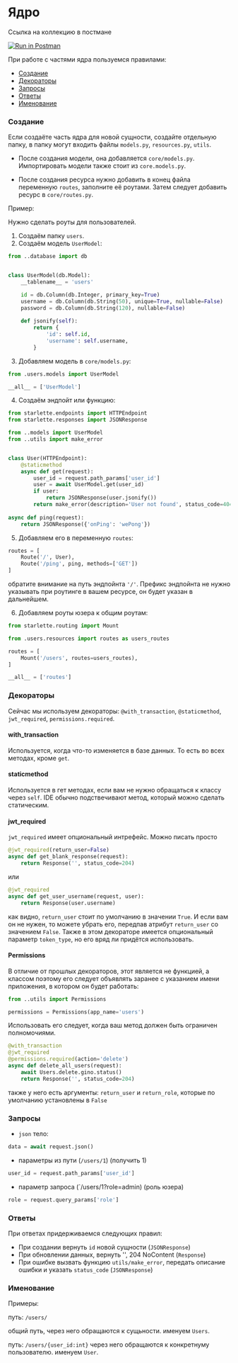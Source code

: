 # Ядро

Ссылка на коллекцию в постмане

[![Run in Postman](https://run.pstmn.io/button.svg)](https://app.getpostman.com/run-collection/a38ca121a9a3f91c5675)

При работе с частями ядра пользуемся правилами:

- [Создание](#Create)
- [Декораторы](#Wrappers)
- [Запросы](#Requests)
- [Ответы](#Responses)
- [Именование](#Naming)

### <a name="Create"></a> Создание

Если создаёте часть ядра для новой сущности, создайте отдельную папку, 
в папку могут входить файлы `models.py`, `resources.py`, `utils`. 

- После создания модели, она добавляется `core/models.py`.
Импортировать модели также стоит из `core.models.py`. 

- После создания ресурса нужно добавить в конец файла переменную `routes`, 
заполните её роутами. Затем следует добавить ресурс в `core/routes.py`.

Пример:

Нужно сделать роуты для пользователей.

1. Создаём папку `users`.
2. Создаём модель `UserModel`:

```python
from ..database import db


class UserModel(db.Model):
    __tablename__ = 'users'

    id = db.Column(db.Integer, primary_key=True)
    username = db.Column(db.String(50), unique=True, nullable=False)
    password = db.Column(db.String(120), nullable=False)
    
    def jsonify(self):
        return {
            'id': self.id,
            'username': self.username,
        }
```

3. Добавляем модель в `core/models.py`:

```python
from .users.models import UserModel

__all__ = ['UserModel']

```

4. Создаём эндпойт или функцию:

```python
from starlette.endpoints import HTTPEndpoint
from starlette.responses import JSONResponse

from ..models import UserModel
from ..utils import make_error


class User(HTTPEndpoint):
    @staticmethod
    async def get(request):
        user_id = request.path_params['user_id']
        user = await UserModel.get(user_id)
        if user:
            return JSONResponse(user.jsonify())
        return make_error(description='User not found', status_code=404)
            
async def ping(request):
    return JSONResponse({'onPing': 'wePong'})
```


5. Добавляем его в переменную `routes`:

```python
routes = [
    Route('/', User),
    Route('/ping', ping, methods=['GET'])
]
```

обратите внимание на путь эндпойнта `'/'`. Префикс эндпойнта не нужно указывать
при роутинге в вашем ресурсе, он будет указан в дальнейшем.

6. Добавляем роуты юзера к общим роутам:

```python
from starlette.routing import Mount

from .users.resources import routes as users_routes

routes = [
    Mount('/users', routes=users_routes),
]

__all__ = ['routes']
```

### <a name="Wrappers"></a> Декораторы

Сейчас мы используем декораторы: `@with_transaction`, `@staticmethod`, 
`jwt_required`, `permissions.required`.

#### with_transaction

Используется, когда что-то изменяется в базе данных. То есть во всех 
методах, кроме `get`. 

#### staticmethod

Используется в гет методах, если вам не нужно обращаться к классу через 
`self`. IDE обычно подствечивают метод, который можно сделать статическим. 

#### jwt_required

`jwt_required` имеет опциональный интрефейс. Можно писать просто 

```python
@jwt_required(return_user=False)
async def get_blank_response(request):
    return Response('', status_code=204)
```

или

```python
@jwt_required
async def get_user_username(request, user):
    return Response(user.username)
```

как видно, `return_user` стоит по умолчанию в значении `True`. И если вам
он не нужен, то можете убрать его, передпав атрибут `return_user` со
значением `False`. Также в этом декораторе имеется опциональный параметр 
`token_type`, но его вряд ли придётся использовать.

#### Permissions

В отличие от прошлых декораторов, этот является не функцией, а классом
поэтому его следует объявлять заранее с указанием имени приложения,
в котором он будет работать:

```python
from ..utils import Permissions

permissions = Permissions(app_name='users')
```

Использовать его следует, когда ваш метод должен быть ограничен полномочиями.
```python
@with_transaction
@jwt_required
@permissions.required(action='delete')
async def delete_all_users(request):
    await Users.delete.gino.status()
    return Response('', status_code=204)

```

также у него есть аргументы: `return_user` и `return_role`, которые по 
умолчанию установлены в `False`


### <a name="Requests"></a> Запросы

- `json` тело:
```python
data = await request.json()
```

- параметры из пути (`/users/1`) (получить 1)
```python
user_id = request.path_params['user_id']
```

- параметр запроса (`/users/1?role=admin) (роль юзера)
```python
role = request.query_params['role']
```

### <a name="Responses"></a>Ответы

При ответах придерживаемся следующих правил:

- При создании вернуть `id` новой сущности (`JSONResponse`)
- При обновлении данных, вернуть '', 204 NoContent (`Response`)
- При ошибке вызвать функцию `utils/make_error`, передать описание ошибки
и указать `status_code` (`JSONResponse`)

### <a name="Naming"></a> Именование

Примеры:

путь: `/users/`

общий путь, через него обращаются к сущьности. 
именуем `Users`.

путь: `/users/{user_id:int}`
через него обращаются к конкретнуму пользователю.
именуем `User`.

